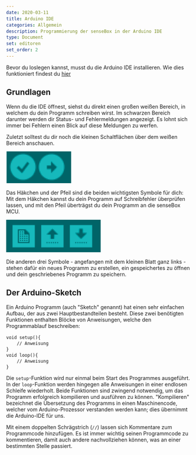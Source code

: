 ```yaml
---
date: 2020-03-11
title: Arduino IDE
categories: Allgemein
description: Programmierung der senseBox in der Arduino IDE
type: Document
set: editoren
set_order: 2
---
```


Bevor du loslegen kannst, musst du die Arduino IDE installieren. Wie dies funktioniert findest du [hier](/allgemein/allgemein-arduino-ide-installieren//)

## Grundlagen

Wenn du die IDE öffnest, siehst du direkt einen großen weißen Bereich, in welchem du dein Programm schreiben wirst.
Im schwarzen Bereich darunter werden dir Status- und Fehlermeldungen angezeigt. Es lohnt sich immer bei Fehlern einen Blick auf diese Meldungen zu werfen.

Zuletzt solltest du dir noch die kleinen Schaltflächen über dem weißen Bereich anschauen.

![auf Schreibfehler überprüfen - Programm an senseBox MCU übertragen](https://github.com/sensebox/resources/raw/master/gitbook_pictures/grundlagen/arduino-ide_schaltflaechen1.png)

Das Häkchen und der Pfeil sind die beiden wichtigsten Symbole für dich:
Mit dem Häkchen kannst du dein Programm auf Schreibfehler überprüfen lassen, und mit den Pfeil überträgst du dein Programm an die senseBox MCU.

![neues Programm erstellen - gespeichertes Programm öffnen - Programm speichern](https://github.com/sensebox/resources/raw/master/gitbook_pictures/grundlagen/arduino-ide_schaltflaechen2.png)

Die anderen drei Symbole - angefangen mit dem kleinen Blatt ganz links - stehen dafür ein neues Programm zu erstellen, ein gespeichertes zu öffnen und dein geschriebenes Programm zu speichern.

## Der Arduino-Sketch
Ein Arduino Programm (auch "Sketch" genannt) hat einen sehr einfachen Aufbau, der aus zwei Hauptbestandteilen besteht. Diese zwei benötigten Funktionen enthalten Blöcke von Anweisungen, welche den Programmablauf beschreiben:

```arduino
void setup(){
    // Anweisung
}
void loop(){
    // Anweisung
}
```
Die `setup`-Funktion wird nur einmal beim Start des Programmes ausgeführt. In der `loop`-Funktion werden hingegen alle Anweisungen in einer endlosen Schleife wiederholt. Beide Funktionen sind zwingend notwendig, um das Programm erfolgreich kompilieren und ausführen zu können. "Kompilieren" bezeichnet die Übersetzung des Programms in einen Maschinencode, welcher vom Arduino-Prozessor verstanden werden kann; dies übernimmt die Arduino-IDE für uns.

Mit einem doppelten Schrägstrich (`//`) lassen sich Kommentare zum Programmcode hinzufügen. Es ist immer wichtig seinen Programmcode zu kommentieren, damit auch andere nachvollziehen können, was an einer bestimmten Stelle passiert.
